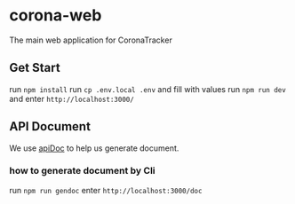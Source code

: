 # corona-web
The main web application for CoronaTracker

## Get Start

run `npm install`
run `cp .env.local .env` and fill with values
run `npm run dev` and enter `http://localhost:3000/`

## API Document

We use [apiDoc](https://apidocjs.com/) to help us generate document.

### how to generate document by Cli

run `npm run gendoc`
enter `http://localhost:3000/doc`
